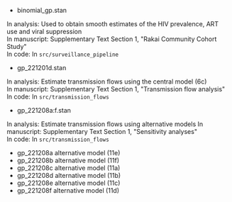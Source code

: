 * binomial_gp.stan

In analysis: Used to obtain smooth estimates of the HIV prevalence, ART use and viral suppression<br />
In manuscript: Supplementary Text Section 1, "Rakai Community Cohort Study"<br />
In code: In ```src/surveillance_pipeline```

* gp_221201d.stan

In analysis: Estimate transmission flows using the central model (6c)<br />
In manuscript: Supplementary Text Section 1, "Transmission flow analysis"<br />
In code: In ```src/transmission_flows```

* gp_221208a:f.stan

In analysis: Estimate transmission flows using alternative models 
In manuscript: Supplementary Text Section 1, "Sensitivity analyses"<br />
In code: In ```src/transmission_flows```

  * gp_221208a alternative model (11e)
  * gp_221208b alternative model (11f)
  * gp_221208c alternative model (11a)
  * gp_221208d alternative model (11b)
  * gp_221208e alternative model (11c)
  * gp_221208f alternative model (11d)
